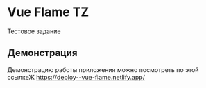 # Vue Flame TZ
Тестовое задание 
## Демонстрация 
Демонстрацию работы приложения можно посмотреть по этой ссылкеЖ https://deploy--vue-flame.netlify.app/
